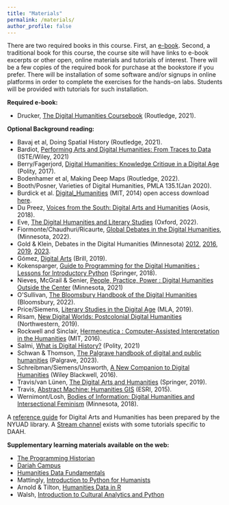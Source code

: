 ```yaml
---
title: "Materials"
permalink: /materials/
author_profile: false
---
```


There are two required books in this course. First, an [e-book](https://bobcat.library.nyu.edu/permalink/f/ho3qdd/nyu_aleph008285939). Second, a traditional book for this course, the course site will have links to e-book excerpts or other open, online materials and tutorials of interest. There will be a few copies of the required book for purchase at the bookstore if you prefer. There will be installation of some software and/or signups in online platforms in order to complete the exercises for the hands-on labs. Students will be provided with tutorials for such installation. 

**Required e-book:**

- Drucker, [The Digital Humanities Coursebook](https://bobcat.library.nyu.edu/permalink/f/ho3qdd/nyu_aleph008285939) (Routledge, 2021).

**Optional Background reading:**

- Bavaj et al, Doing Spatial History (Routledge, 2021).
- Bardiot, [Performing Arts and Digital Humanities: From Traces to Data](https://bobcat.library.nyu.edu/permalink/f/ho3qdd/nyu_aleph008793981) (ISTE/Wiley, 2021)
- Berry/Fagerjord, [Digital Humanities: Knowledge Critique in a Digital Age](https://bobcat.library.nyu.edu/permalink/f/1bthiq5/nyu_aleph005029952) (Polity, 2017).
- Bodenhamer et al, Making Deep Maps (Routledge, 2022).
- Booth/Posner, Varieties of Digital Humanities, PMLA 135.1(Jan 2020). 
- Burdick et al. [Digital_Humanities](https://bobcat.library.nyu.edu/permalink/f/bbtpbp/nyu_aleph003731637) (MIT, 2014)  open access download [here](https://openresearchlibrary.org/viewer/773deff1-0a60-44dd-aa7b-118c6bf6e9d5/7).
- Du Preez, [Voices from the South: Digital Arts and Humanities](https://bobcat.library.nyu.edu/permalink/f/bbtpbp/nyu_aleph008196635) (Aosis, 2018).
- Eve, [The Digital Humanities and Literary Studies](https://bobcat.library.nyu.edu/permalink/f/bbtpbp/nyu_aleph008736613) (Oxford, 2022). 
- Fiormonte/Chaudhuri/Ricaurte, [Global Debates in the Digital Humanities](https://muse.jhu.edu/book/100081), (Minnesota, 2022). 
- Gold & Klein, Debates in the Digital Humanities (Minnesota) [2012](https://bobcat.library.nyu.edu/permalink/f/bbtpbp/nyu_aleph004291777), [2016](https://bobcat.library.nyu.edu/permalink/f/bbtpbp/nyu_aleph007561494), [2019](https://bobcat.library.nyu.edu/permalink/f/bbtpbp/nyu_aleph008476431), [2023](https://muse-jhu-edu.proxy.library.nyu.edu/book/103333).
- Gómez, [Digital Arts](https://bobcat.library.nyu.edu/permalink/f/1bthiq5/nyu_aleph008057112) (Brill, 2019).
- Kokensparger, [Guide to Programming for the Digital Humanities : Lessons for Introductory Python](https://bobcat.library.nyu.edu/permalink/f/1bthiq5/nyu_aleph006337285) (Springer, 2018).
- Nieves, McGrail & Senier, [People, Practice, Power : Digital Humanities Outside the Center](https://bobcat.library.nyu.edu/permalink/f/ho3qdd/nyu_aleph008655916) (Minnesota, 2021)
- O'Sullivan, [The Bloomsbury Handbook of the Digital Humanities](https://bobcat.library.nyu.edu/permalink/f/1bthiq5/nyu_aleph009276012) (Bloomsbury, 2022). 
- Price/Siemens, [Literary Studies in the Digital Age](https://dlsanthology.mla.hcommons.org/) (MLA, 2019).
- Risam, [New Digital Worlds: Postcolonial Digital Humanities](https://bobcat.library.nyu.edu/permalink/f/1bthiq5/nyu_aleph006574882) (Northwestern, 2019).
- Rockwell and Sinclair, [Hermeneutica : Computer-Assisted Interpretation in the Humanities](https://bobcat.library.nyu.edu/permalink/f/1bthiq5/nyu_aleph004679016) (MIT, 2016).
- Salmi, [What is Digital History?](https://bobcat.library.nyu.edu/permalink/f/1bthiq5/nyu_aleph007836232) (Polity, 2021)
- Schwan & Thomson, [The Palgrave handbook of digital and public humanities](https://bobcat.library.nyu.edu/permalink/f/bbtpbp/nyu_aleph009069848) (Palgrave, 2023).
- Schreibman/Siemens/Unsworth, [A New Companion to Digital Humanities](https://bobcat.library.nyu.edu/permalink/f/1bthiq5/nyu_aleph007340605) (Wiley Blackwell, 2016).
- Travis/van Lünen, [The Digital Arts and Humanities](https://bobcat.library.nyu.edu/permalink/f/1bthiq5/nyu_aleph004849019) (Springer, 2019).
- Travis, [Abstract Machine: Humanities GIS](https://bobcat.library.nyu.edu/permalink/f/1bthiq5/nyu_aleph004308007) (ESRI, 2015).
- Wernimont/Losh, [Bodies of Information: Digital Humanities and Intersectional Feminism](https://bobcat.library.nyu.edu/permalink/f/1bthiq5/nyu_aleph007465972) (Minnesota, 2018). 

A [reference guide](http://guides.nyu.edu/digitalhumanities) for Digital Arts and Humanities has been prepared by the NYUAD library. A [Stream channel](https://stream.nyu.edu/channel/NYUAD%2BDH/188437763) exists with some tutorials specific to DAAH. 

**Supplementary learning materials available on the web:**

- [The Programming Historian](https://programminghistorian.org/) 
- [Dariah Campus](https://campus.dariah.eu/) 
- [Humanities Data Fundamentals](https://hdf.benschmidt.org/R/) 
- Mattingly, [Introduction to Python for Humanists](https://python-textbook.pythonhumanities.com/intro.html)
- Arnold & Tilton, [Humanities Data in R](https://humanitiesdata.org/)
- Walsh, [Introduction to Cultural Analytics and Python](https://melaniewalsh.github.io/Intro-Cultural-Analytics/welcome.html)

